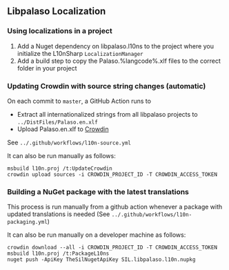 ## Libpalaso Localization

### Using localizations in a project

1. Add a Nuget dependency on libpalaso.l10ns to the project where you initialize the L10nSharp `LocalizationManager`
2. Add a build step to copy the Palaso.%langcode%.xlf files to the correct folder in your project

### Updating Crowdin with source string changes (automatic)

On each commit to `master`, a GitHub Action runs to
- Extract all internationalized strings from all libpalaso projects to `../DistFiles/Palaso.en.xlf`
- Upload Palaso.en.xlf to [Crowdin](https://crowdin.com/project/sil-common-libraries)

See `../.github/workflows/l10n-source.yml`

It can also be run manually as follows:
```
msbuild l10n.proj /t:UpdateCrowdin
crowdin upload sources -i CROWDIN_PROJECT_ID -T CROWDIN_ACCESS_TOKEN
```

### Building a NuGet package with the latest translations

This process is run manually from a github action whenever a package with updated translations is needed
(See `../.github/workflows/l10n-packaging.yml`)

It can also be run manually on a developer machine as follows:
```
crowdin download --all -i CROWDIN_PROJECT_ID -T CROWDIN_ACCESS_TOKEN
msbuild l10n.proj /t:PackageL10ns
nuget push -ApiKey TheSilNugetApiKey SIL.libpalaso.l10n.nupkg
```